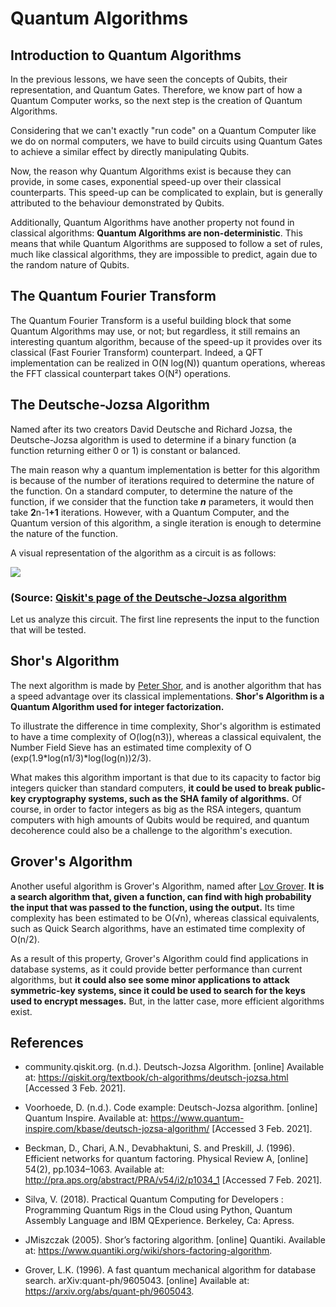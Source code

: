 <h1 class="centered">Quantum Algorithms</h1>

## Introduction to Quantum Algorithms

In the previous lessons, we have seen the concepts of Qubits, their representation, and Quantum Gates. Therefore,
we know part of how a Quantum Computer works, so the next step is the creation of Quantum Algorithms.

Considering that we can't exactly "run code" on a Quantum Computer like we do on normal computers, we have to
build circuits using Quantum Gates to achieve a similar effect by directly manipulating Qubits.

Now, the reason why Quantum Algorithms exist is because they can provide, in some cases, exponential speed-up
over their classical counterparts. This speed-up can be complicated to explain, but is generally attributed
to the behaviour demonstrated by Qubits.

Additionally, Quantum Algorithms have another property not found in classical algorithms: **Quantum Algorithms are non-deterministic**. This means that while Quantum Algorithms are supposed to follow a set of rules, much
like classical algorithms, they are impossible to predict, again due to the random nature of Qubits.

## The Quantum Fourier Transform

The Quantum Fourier Transform is a useful building block that some Quantum Algorithms may use, or not; but regardless, it still remains an interesting quantum algorithm, because of the speed-up it provides over its classical (Fast Fourier Transform) counterpart. Indeed, a QFT implementation can be realized in O(N log(N)) quantum operations, whereas the FFT classical counterpart takes O(N²) operations.

## The Deutsche-Jozsa Algorithm

Named after its two creators David Deutsche and Richard Jozsa, the Deutsche-Jozsa algorithm is used to determine if a binary function (a function returning either 0 or 1) is constant or balanced.

The main reason why a quantum implementation is better for this algorithm is because of the number of iterations required to determine the nature of the function. On a standard computer, to determine the nature of the function, if we consider that the function take **_n_** parameters, it would then take **2**<span class="math-formula math-exponent">n-1</span>**+1** iterations. However, with a Quantum Computer, and the Quantum version of this algorithm, a single iteration is enough to determine the nature of the function.

A visual representation of the algorithm as a circuit is as follows:

<img class="img-block centered" src="https://qiskit.org/textbook/ch-algorithms/images/deutsch_steps.png">
<h3 class="img-caption centered">(Source: <a href="https://qiskit.org/textbook/ch-algorithms/deutsch-jozsa.html">Qiskit's page of the Deutsche-Jozsa algorithm</a></h3>

Let us analyze this circuit. The first line represents the input to the function that will be tested.

## Shor's Algorithm

The next algorithm is made by [Peter Shor][peter-shor], and is another algorithm that has a speed advantage over
its classical implementations. **Shor's Algorithm is a Quantum Algorithm used for integer factorization.**

To illustrate the difference in time complexity, Shor's algorithm is estimated to have a time complexity of O(log(n<span class="math-formula math-exponent">3</span>)), whereas a classical equivalent, the Number Field Sieve has an estimated time complexity of O (exp(1.9\*log(n<span class="math-formula math-exponent">1/3</span>)\*log(log(n))<span class="math-formula math-exponent">2/3</span>).

What makes this algorithm important is that due to its capacity to factor big integers quicker than standard computers, **it could be used to break public-key cryptography systems, such as the SHA family of algorithms.** Of course, in order to factor integers as big as the RSA integers, quantum computers with high amounts of Qubits would be required, and quantum decoherence could also be a challenge to the algorithm's execution.

## Grover's Algorithm

Another useful algorithm is Grover's Algorithm, named after [Lov Grover][lov-grover]. **It is a search algorithm that, given a function, can find with high probability the input that was passed to the function, using the output.** Its time complexity has been estimated to be O(√n), whereas classical equivalents, such as Quick Search algorithms, have an estimated time complexity of O(n/2).

As a result of this property, Grover's Algorithm could find applications in database systems, as it could provide
better performance than current algorithms, but **it could also see some minor applications to attack symmetric-key systems, since it could be used to search for the keys used to encrypt messages.** But, in the latter case, more efficient algorithms exist.

## References

-   community.qiskit.org. (n.d.). Deutsch-Jozsa Algorithm. \[online\] Available at: https://qiskit.org/textbook/ch-algorithms/deutsch-jozsa.html [Accessed 3 Feb. 2021].

-   Voorhoede, D. (n.d.). Code example: Deutsch-Jozsa algorithm. \[online\] Quantum Inspire. Available at: https://www.quantum-inspire.com/kbase/deutsch-jozsa-algorithm/ \[Accessed 3 Feb. 2021\].

-   Beckman, D., Chari, A.N., Devabhaktuni, S. and Preskill, J. (1996). Efficient networks for quantum factoring. Physical Review A, \[online\] 54(2), pp.1034–1063. Available at: http://pra.aps.org/abstract/PRA/v54/i2/p1034_1 \[Accessed 7 Feb. 2021\].

-   Silva, V. (2018). Practical Quantum Computing for Developers : Programming Quantum Rigs in the Cloud using Python, Quantum Assembly Language and IBM QExperience. Berkeley, Ca: Apress.

-   JMiszczak (2005). Shor’s factoring algorithm. \[online\] Quantiki. Available at: https://www.quantiki.org/wiki/shors-factoring-algorithm.

-   Grover, L.K. (1996). A fast quantum mechanical algorithm for database search. arXiv:quant-ph/9605043. \[online\] Available at: https://arxiv.org/abs/quant-ph/9605043.

[peter-shor]: https://en.wikipedia.org/wiki/Shor%27s_algorithm
[lov-grover]: https://en.wikipedia.org/wiki/Lov_Grover
